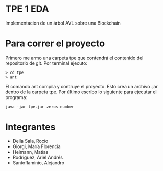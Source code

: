 # TPE 1 EDA
Implementacion de un árbol AVL sobre una Blockchain

# Para correr el proyecto

Primero me armo una carpeta tpe que contendrá el contenido del repositorio de git. Por terminal ejecuto:
```
> cd tpe
> ant
```
El comando ant compila y contruye el proyecto. Esto crea un archivo .jar dentro de la carpeta tpe. 
Por último escribo lo siguiente para ejecutar el programa:

```
java -jar tpe.jar zeros number
```

# Integrantes
* Della Sala, Rocío 
* Giorgi, María Florencia 
* Heimann, Matías 
* Rodriguez, Ariel Andrés 
* Santoflaminio, Alejandro 
